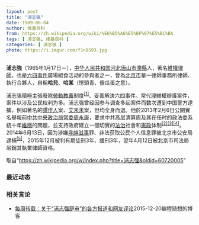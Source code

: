 ```yaml
---
layout: post
title: "浦志强"
date: 1989-06-04
author: 维基百科
from: https://zh.wikipedia.org/wiki/%E6%B5%A6%E5%BF%97%E5%BC%BA
tags: [ 浦志强, 维基百科 ]
categories: [ 浦志强 ]
photo: https://i.imgur.com/f1n8S93.jpg
---
```

<div class="mw-parser-output">
<p><b>浦志強</b>（1965年1月17日<span class="useeditintro" title="Template:BLP editintro">－</span>），<a href="/wiki/%E4%B8%AD%E5%8D%8E%E4%BA%BA%E6%B0%91%E5%85%B1%E5%92%8C%E5%9B%BD" title="中华人民共和国">中华人民共和国</a><a href="/wiki/%E6%B2%B3%E5%8C%97" class="mw-redirect" title="河北">河北</a><a href="/wiki/%E5%94%90%E5%B1%B1%E5%B8%82" title="唐山市">唐山市</a><a href="/wiki/%E6%BB%A6%E5%8E%BF" class="mw-redirect" title="滦县">灤縣</a>人，著名<a href="/wiki/%E4%B8%AD%E5%9C%8B%E7%B6%AD%E6%AC%8A%E5%BE%8B%E5%B8%AB" class="mw-redirect" title="中國維權律師">維權律師</a>，也是<a href="/wiki/%E5%85%AD%E5%9B%9B%E4%BA%8B%E4%BB%B6" title="六四事件">六四事件</a>廣場絕食活动的參與者之一，曾為<a href="/wiki/%E5%8C%97%E4%BA%AC%E5%B8%82" title="北京市">北京市</a>華一律師事務所律師、執行合夥人，自稱<b>哈兒</b>、<b>哈某</b>（愣頭青、傻瓜蛋之意）。
</p><p>浦志强積極主張廢除<a href="/wiki/%E5%8A%B3%E5%8A%A8%E6%95%99%E5%85%BB" title="劳动教养">勞動教養</a>制度<sup id="cite_ref-tiger_1-0" class="reference"><a href="#cite_note-tiger-1">[1]</a></sup>、妥善解決六四事件。常代理維權辯護案件，案件以涉及公民权利为多。浦志强曾经因参与调查多起案件而数次遭到中国警方逮捕，例如著名的<a href="/wiki/%E8%B0%AD%E4%BD%9C%E4%BA%BA" title="谭作人">譚作人</a>案、<a href="/wiki/%E8%89%BE%E6%9C%AA%E6%9C%AA" title="艾未未">艾未未</a>案，但均全身而退。他於2013年2月6日公開實名舉報前<a href="/wiki/%E4%B8%AD%E5%85%B1%E4%B8%AD%E5%A4%AE%E6%94%BF%E6%B2%BB%E5%B1%80%E5%B8%B8%E5%A7%94" class="mw-redirect" title="中共中央政治局常委">中共中央政治局常委</a><a href="/wiki/%E5%91%A8%E6%B0%B8%E5%BA%B7" title="周永康">周永康</a>，要求中共高层清算周及其在任时的政法委系統十年<a href="/wiki/%E7%B6%AD%E7%A9%A9" class="mw-redirect" title="維穩">維穩</a>的問題，並支持政府建立一個切實的<a href="/wiki/%E6%B3%95%E6%B2%BB" title="法治">法治</a>社會和<a href="/wiki/%E5%AE%AA%E6%94%BF" class="mw-redirect" title="宪政">憲政</a>体制<sup id="cite_ref-BBC舉報_2-0" class="reference"><a href="#cite_note-BBC舉報-2">[2]</a></sup><sup id="cite_ref-中央社_3-0" class="reference"><a href="#cite_note-中央社-3">[3]</a></sup><sup id="cite_ref-我守住了_4-0" class="reference"><a href="#cite_note-我守住了-4">[4]</a></sup>。2014年6月13日，因为涉嫌<a href="/wiki/%E5%AF%BB%E8%A1%85%E6%BB%8B%E4%BA%8B" class="mw-redirect" title="寻衅滋事">寻衅滋事</a>罪、非法获取公民个人信息罪被北京市公安局逮捕<sup id="cite_ref-网易新闻_5-0" class="reference"><a href="#cite_note-网易新闻-5">[5]</a></sup>，2015年12月被判有期徒刑3年、缓刑3年，翌年4月12日被北京市司法局吊銷其執業律師資格。
</p>
</div><noscript><img src="//zh.wikipedia.org/wiki/Special:CentralAutoLogin/start?type=1x1" alt="" title="" width="1" height="1" style="border: none; position: absolute;"></noscript>
<div class="printfooter">取自“<a dir="ltr" href="https://zh.wikipedia.org/w/index.php?title=浦志强&amp;oldid=60720005">https://zh.wikipedia.org/w/index.php?title=浦志强&amp;oldid=60720005</a>”</div><div id="recent-news"><h3>最近动态</h3><ul></ul></div><div id="open-opinion"><h3>相关言论</h3><ul><li><a href="https://nodebe4.github.io/opinion/2015-12-20/%E6%AF%8F%E5%91%A8%E8%BD%AC%E8%BD%BD-%E5%85%B3%E4%BA%8E-%E6%B5%A6%E5%BF%97%E5%BC%BA%E5%BA%AD%E5%AE%A1-%E7%9A%84%E5%90%84%E6%96%B9%E6%8A%A5%E9%81%93%E5%92%8C%E7%BD%91%E5%8F%8B%E8%AF%84%E8%AE%BA/" title="编程随想的博客">每周转载：关于“浦志强庭审”的各方报道和网友评论</a><time>2015-12-20</time><a class="tag">编程随想的博客</a></li>
</ul></div>